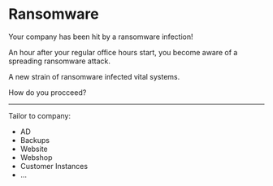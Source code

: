 # Ransomware

Your company has been hit by a ransomware infection! 

An hour after your regular office hours start, you become aware of a spreading ransomware attack. 

A new strain of ransomware infected vital systems.

How do you procceed?

---
Tailor to company:
* AD
* Backups
* Website
* Webshop
* Customer Instances
* ...